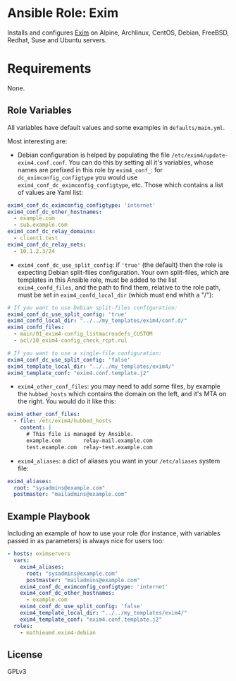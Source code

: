 # Ansible Role: Exim

Installs and configures [Exim](https://www.exim.org/) on Alpine, Archlinux, CentOS, Debian, FreeBSD,
Redhat, Suse and Ubuntu servers.

# Requirements

None.

Role Variables
--------------

All variables have default values and some examples in `defaults/main.yml`.

Most interesting are:

- Debian configuration is helped by populating the file
  `/etc/exim4/update-exim4.conf.conf`. You can do this by setting all it's
  variables, whose names are prefixed in this role by `exim4_conf_`: for
  `dc_eximconfig_configtype` you would use
  `exim4_conf_dc_eximconfig_configtype`, etc. Those which contains a list of
  values are Yaml list:

```yaml
exim4_conf_dc_eximconfig_configtype: 'internet'
exim4_conf_dc_other_hostnames:
  - example.com
  - sub.example.com
exim4_conf_dc_relay_domains:
  - client1.test
exim4_conf_dc_relay_nets:
  - 10.1.2.3/24
```

- `exim4_conf_dc_use_split_config`: if `'true'` (the default) then the
  role is expecting Debian split-files configuration. Your own split-files,
  which are templates in this Ansible role, must be added to the list
  `exim4_confd_files`, and the path to find them, relative to the role path,
  must be set in `exim4_confd_local_dir` (which must end whith a "/"):

```yaml
# If you want to use Debian split-files configuration:
exim4_conf_dc_use_split_config: 'true'
exim4_confd_local_dir: "../../my_templates/exim4/conf.d/"
exim4_confd_files:
  - main/01_exim4-config_listmacrosdefs_CUSTOM
  - acl/30_exim4-config_check_rcpt.rul

# If you want to use a single-file configuration:
exim4_conf_dc_use_split_config: 'false'
exim4_template_local_dir: "../../my_templates/exim4/"
exim4_template_conf: "exim4.conf.template.j2"
```

- `exim4_other_conf_files`: you may need to add some files, by example the
  `hubbed_hosts` which contains the domain on the left, and it's MTA on the
  right. You would do it like this:

```yaml
exim4_other_conf_files:
  - file: /etc/exim4/hubbed_hosts
    content: |
      # This file is managed by Ansible.
      example.com       relay-mail.example.com
      test.example.com  relay-test.example.com
```

- `exim4_aliases`: a dict of aliases you want in your `/etc/aliases` system
  file:

```yaml
exim4_aliases:
  root: "sysadmins@example.com"
  postmaster: "mailadmins@example.com"
```

Example Playbook
----------------

Including an example of how to use your role (for instance, with variables passed in as parameters) is always nice for users too:

```yaml
- hosts: eximservers
  vars:
    exim4_aliases:
      root: "sysadmins@example.com"
      postmaster: "mailadmins@example.com"
    exim4_conf_dc_eximconfig_configtype: 'internet'
    exim4_conf_dc_other_hostnames:
      - example.com
    exim4_conf_dc_use_split_config: 'false'
    exim4_template_local_dir: "../../my_templates/exim4/"
    exim4_template_conf: "exim4.conf.template.j2"
  roles:
    - mathieumd.exim4-debian
```

License
-------

GPLv3

